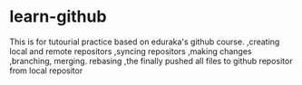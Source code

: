 # learn-github

This is for tutourial practice based on eduraka's github course.
,creating local and remote repositors
,syncing repositors
,making changes 
,branching, merging. rebasing
,the finally pushed all files to github repositor from local repositor
